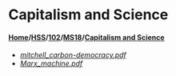 # Capitalism and Science
#### [Home](../../../..)/[HSS](../../..)/[102](../..)/[MS18](..)/[Capitalism and Science]()
- [_mitchell_carbon-democracy.pdf_](mitchell_carbon-democracy.pdf)
- [_Marx_machine.pdf_](Marx_machine.pdf)
